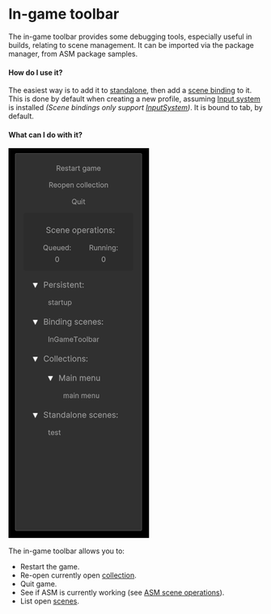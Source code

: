 # In-game toolbar

The in-game toolbar provides some debugging tools, especially useful in builds, relating to scene management. It can be imported via the package manager, from ASM package samples.

#### How do I use it?
The easiest way is to add it to [standalone](Standalone%20scenes.md), then add a [scene binding](Scene%20bindings.md) to it. This is done by default when creating a new profile, assuming [Input system](https://docs.unity3d.com/Packages/com.unity.inputsystem@1.0/manual/index.html) is installed *(Scene bindings only support [InputSystem](https://docs.unity3d.com/Packages/com.unity.inputsystem@1.0/manual/index.html))*. It is bound to tab, by default.

#### What can I do with it?

![](../image/in-game-toolbar.png)

The in-game toolbar allows you to:
* Restart the game.
* Re-open currently open [collection](Scene%20collections.md).
* Quit game.
* See if ASM is currently working (see [ASM scene operations](Scene%20operations.md)).
* List open [scenes](Scenes.md).

